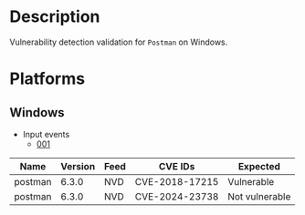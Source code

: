 # Description

Vulnerability detection validation for `Postman` on Windows.

# Platforms

## Windows

- Input events
  - [001](input_001.json)

| Name               | Version | Feed | CVE IDs        | Expected       |
| ------------------ | ------- | ---- | -------------- | -------------- |
| postman            | 6.3.0   | NVD  | CVE-2018-17215 | Vulnerable     |
| postman            | 6.3.0   | NVD  | CVE-2024-23738 | Not vulnerable |
